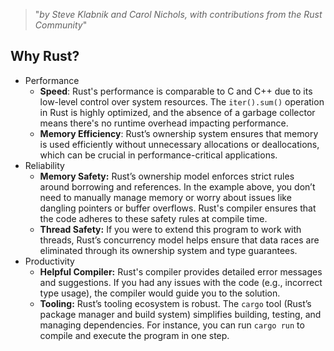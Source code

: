 > "_by Steve Klabnik and Carol Nichols, with contributions from the Rust Community_"
## Why Rust?
- Performance
	- **Speed**: Rust's performance is comparable to C and C++ due to its low-level control over system resources. The `iter().sum()` operation in Rust is highly optimized, and the absence of a garbage collector means there's no runtime overhead impacting performance.
	- **Memory Efficiency**: Rust’s ownership system ensures that memory is used efficiently without unnecessary allocations or deallocations, which can be crucial in performance-critical applications.
- Reliability
	- **Memory Safety:** Rust’s ownership model enforces strict rules around borrowing and references. In the example above, you don’t need to manually manage memory or worry about issues like dangling pointers or buffer overflows. Rust's compiler ensures that the code adheres to these safety rules at compile time.
	- **Thread Safety:** If you were to extend this program to work with threads, Rust’s concurrency model helps ensure that data races are eliminated through its ownership system and type guarantees.
- Productivity
	- **Helpful Compiler:** Rust's compiler provides detailed error messages and suggestions. If you had any issues with the code (e.g., incorrect type usage), the compiler would guide you to the solution.
	- **Tooling:** Rust’s tooling ecosystem is robust. The `cargo` tool (Rust’s package manager and build system) simplifies building, testing, and managing dependencies. For instance, you can run `cargo run` to compile and execute the program in one step.

